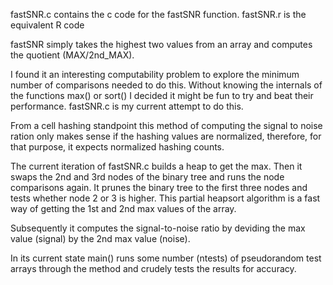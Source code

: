 fastSNR.c contains the c code for the fastSNR function.
fastSNR.r is the equivalent R code

fastSNR simply takes the highest two values from an array and computes the quotient (MAX/2nd_MAX). 

I found it an interesting computability problem to explore the minimum number of comparisons needed to do this. Without knowing the internals of the functions max() or sort() I decided it might be fun to try and beat their performance. fastSNR.c is my current attempt to do this.

From a cell hashing standpoint this method of computing the signal to noise ration only makes sense if the hashing values are normalized, therefore, for that purpose, it expects normalized hashing counts.

The current iteration of fastSNR.c builds a heap to get the max. Then it swaps the 2nd and 3rd nodes of the binary tree and runs the node comparisons again. It prunes the binary tree to the first three nodes and tests whether node 2 or 3 is higher. This partial heapsort algorithm is a fast way of getting the 1st and 2nd max values of the array.

Subsequently it computes the signal-to-noise ratio by deviding the max value (signal) by the 2nd max value (noise).

In its current state main() runs some number (ntests) of pseudorandom test arrays through the method and crudely tests the results for accuracy.